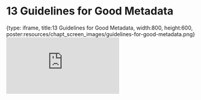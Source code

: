 # 13 Guidelines for Good Metadata
 
{type: iframe, title:13 Guidelines for Good Metadata, width:800, height:600, poster:resources/chapt_screen_images/guidelines-for-good-metadata.png}
![](http://hutchdatascience.org/Data_Management_and_Sharing/no_toc/guidelines-for-good-metadata.html)
 

 

